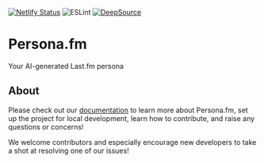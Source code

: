 [![Netlify Status](https://api.netlify.com/api/v1/badges/053118a8-6595-40ce-a0d5-26ba3dcac37f/deploy-status)](https://app.netlify.com/sites/personafm/deploys)
![ESLint](https://github.com/personafm/persona.fm/actions/workflows/eslint.yml/badge.svg)
[![DeepSource](https://app.deepsource.com/gh/personafm/persona.fm.svg/?label=active+issues&show_trend=true&token=tgIMoNNWRSugrm1CLxp54e00)](https://app.deepsource.com/gh/personafm/persona.fm/)
# Persona.fm

Your AI-generated Last.fm persona

## About

Please check out our [documentation](https://docs.personafm.com) to learn more about Persona.fm, set up the project for local development, learn how to contribute, and raise any questions or concerns! 

We welcome contributors and especially encourage new developers to take a shot at resolving one of our issues!
